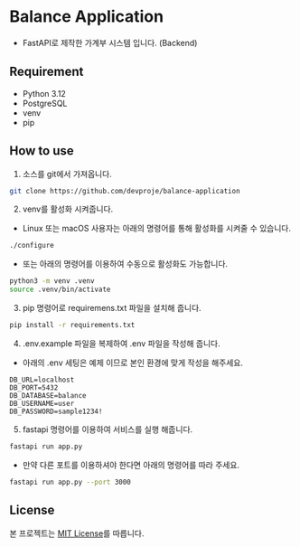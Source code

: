 # Balance Application
- FastAPI로 제작한 가계부 시스템 입니다. (Backend)

## Requirement
- Python 3.12
- PostgreSQL
- venv
- pip

## How to use
1. 소스를 git에서 가져옵니다.
```bash
git clone https://github.com/devproje/balance-application
```

2. venv를 활성화 시켜줍니다.
- Linux 또는 macOS 사용자는 아래의 명령어를 통해 활성화를 시켜줄 수 있습니다.
```bash
./configure
```
- 또는 아래의 명령어를 이용하여 수동으로 활성화도 가능합니다.
```bash
python3 -m venv .venv
source .venv/bin/activate
```

3. pip 명령어로 requiremens.txt 파일을 설치해 줍니다.
```bash
pip install -r requirements.txt
```

4. .env.example 파일을 복제하여 .env 파일을 작성해 줍니다.
- 아래의 .env 세팅은 예제 이므로 본인 환경에 맞게 작성을 해주세요.
```env
DB_URL=localhost
DB_PORT=5432
DB_DATABASE=balance
DB_USERNAME=user
DB_PASSWORD=sample1234!
```

5. fastapi 명령어를 이용하여 서비스를 실행 해줍니다.
```bash
fastapi run app.py
```
- 만약 다른 포트를 이용하셔야 한다면 아래의 명령어를 따라 주세요.
```bash
fastapi run app.py --port 3000
```

## License
본 프로젝트는 [MIT License](https://github.com/devproje/balance-application/blob/master/LICENSE)를 따릅니다.
